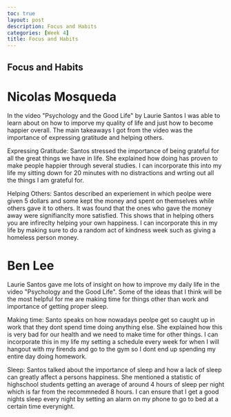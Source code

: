 ```yaml
---
toc: true
layout: post
description: Focus and Habits
categories: [Week 4]
title: Focus and Habits
---
```

## Focus and Habits 

# Nicolas Mosqueda

In the video "Psychology and the Good Life" by Laurie Santos I was able to learn about on how to imporve my quality of life and just how to become happier overall. The main takeaways I got from the video was the importance of expressing gratitude and helping others.

Expressing Gratitude: Santos stressed the importance of being grateful for all the great things we have in life. She explained how doing has proven to make people happier through several studies. I can incorporate this into my life my sitting down for 20 minutes with no distractions and wrting out all the things I am grateful for.

Helping Others: Santos described an experiement in which peolpe were given 5 dollars and some kept the money and spent on themselves while others gave it to others. It was found that the ones who gave the money away were signifianclty more satisfied. This shows that in helping others you are infireclty helping your own happiness. I can incorporate this in my life by making sure to do a random act of kindness week such as giving a homeless person money.

# Ben Lee

Laurie Santos gave me lots of insight on how to improve my daily life in the video "Psychology and the Good Life". Some of the ideas that I think will be the most helpful for me are making time for things other than work and importance of getting proper sleep.

Making time: Santo speaks on how nowadays peolpe get so caught up in work that they dont spend time doing anything else. She explained how this is very bad for our health and we need to make time for other things. I can incorporate this in my life my setting a schedule every week for when I will hangout with my firends and go to the gym so I dont end up spending my entire day doing homework.

Sleep: Santos talked about the importance of sleep and how a lack of sleep can greatly affect a persons happiness. She mentioned a statistic of highschool students getting an average of around 4 hours of sleep per night which is far from the recommneded 8 hours. I can ensure that I get a good nights sleep every night by setting an alarm on my phone to go to bed at a certain time everynight.



